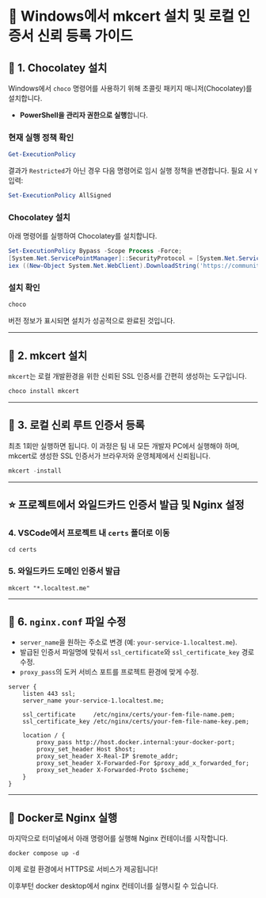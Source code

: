 # 🍫 Windows에서 mkcert 설치 및 로컬 인증서 신뢰 등록 가이드

## 📌 1. Chocolatey 설치

Windows에서 `choco` 명령어를 사용하기 위해 초콜릿 패키지 매니저(Chocolatey)를 설치합니다.

* **PowerShell을 관리자 권한으로 실행**합니다.

### 현재 실행 정책 확인

```powershell
Get-ExecutionPolicy
```

결과가 `Restricted`가 아닌 경우 다음 명령어로 임시 실행 정책을 변경합니다. 필요 시 `Y` 입력:

```powershell
Set-ExecutionPolicy AllSigned
```

### Chocolatey 설치

아래 명령어를 실행하여 Chocolatey를 설치합니다.

```powershell
Set-ExecutionPolicy Bypass -Scope Process -Force;
[System.Net.ServicePointManager]::SecurityProtocol = [System.Net.ServicePointManager]::SecurityProtocol -bor 3072;
iex ((New-Object System.Net.WebClient).DownloadString('https://community.chocolatey.org/install.ps1'))
```

### 설치 확인

```powershell
choco
```

버전 정보가 표시되면 설치가 성공적으로 완료된 것입니다.

---

## 📌 2. mkcert 설치

`mkcert`는 로컬 개발환경을 위한 신뢰된 SSL 인증서를 간편히 생성하는 도구입니다.

```powershell
choco install mkcert
```

---

## 📌 3. 로컬 신뢰 루트 인증서 등록

최초 1회만 실행하면 됩니다. 이 과정은 팀 내 모든 개발자 PC에서 실행해야 하며, mkcert로 생성한 SSL 인증서가 브라우저와 운영체제에서 신뢰됩니다.

```powershell
mkcert -install
```

---

## ⭐️ 프로젝트에서 와일드카드 인증서 발급 및 Nginx 설정

### 4. VSCode에서 프로젝트 내 `certs` 폴더로 이동

```terminal
cd certs
```

### 5. 와일드카드 도메인 인증서 발급

```terminal
mkcert "*.localtest.me"
```

---

## 📌 6. `nginx.conf` 파일 수정

* `server_name`을 원하는 주소로 변경 (예: `your-service-1.localtest.me`).
* 발급된 인증서 파일명에 맞춰서 `ssl_certificate`와 `ssl_certificate_key` 경로 수정.
* `proxy_pass`의 도커 서비스 포트를 프로젝트 환경에 맞게 수정.

```nginx
server {
    listen 443 ssl;
    server_name your-service-1.localtest.me;

    ssl_certificate     /etc/nginx/certs/your-fem-file-name.pem;
    ssl_certificate_key /etc/nginx/certs/your-fem-file-name-key.pem;

    location / {
        proxy_pass http://host.docker.internal:your-docker-port;
        proxy_set_header Host $host;
        proxy_set_header X-Real-IP $remote_addr;
        proxy_set_header X-Forwarded-For $proxy_add_x_forwarded_for;
        proxy_set_header X-Forwarded-Proto $scheme;
    }
}
```

---

## 🚀 Docker로 Nginx 실행

마지막으로 터미널에서 아래 명령어를 실행해 Nginx 컨테이너를 시작합니다.

```terminal
docker compose up -d
```

이제 로컬 환경에서 HTTPS로 서비스가 제공됩니다!

이후부턴 docker desktop에서 nginx 컨테이너를 실행시킬 수 있습니다.